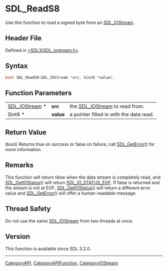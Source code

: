 # SDL_ReadS8

Use this function to read a signed byte from an [SDL_IOStream](SDL_IOStream).

## Header File

Defined in [<SDL3/SDL_iostream.h>](https://github.com/libsdl-org/SDL/blob/main/include/SDL3/SDL_iostream.h)

## Syntax

```c
bool SDL_ReadS8(SDL_IOStream *src, Sint8 *value);
```

## Function Parameters

|                                |           |                                                |
| ------------------------------ | --------- | ---------------------------------------------- |
| [SDL_IOStream](SDL_IOStream) * | **src**   | the [SDL_IOStream](SDL_IOStream) to read from. |
| Sint8 *                        | **value** | a pointer filled in with the data read.        |

## Return Value

(bool) Returns true on success or false on failure; call
[SDL_GetError](SDL_GetError)() for more information.

## Remarks

This function will return false when the data stream is completely read,
and [SDL_GetIOStatus](SDL_GetIOStatus)() will return
[SDL_IO_STATUS_EOF](SDL_IO_STATUS_EOF). If false is returned and the stream
is not at EOF, [SDL_GetIOStatus](SDL_GetIOStatus)() will return a different
error value and [SDL_GetError](SDL_GetError)() will offer a human-readable
message.

## Thread Safety

Do not use the same [SDL_IOStream](SDL_IOStream) from two threads at once.

## Version

This function is available since SDL 3.2.0.

----
[CategoryAPI](CategoryAPI), [CategoryAPIFunction](CategoryAPIFunction), [CategoryIOStream](CategoryIOStream)

